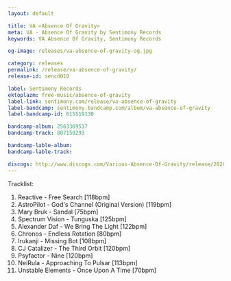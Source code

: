 ```yaml
---
layout: default

title: VA «Absence Of Gravity»
meta: VA - Absence Of Gravity by Sentimony Records
keywords: VA Absence Of Gravity, Sentimony Records

og-image: releases/va-absence-of-gravity-og.jpg

category: releases
permalink: /release/va-absence-of-gravity/
release-id: sencd010

label: Sentimony Records
ektoplazm: free-music/absence-of-gravity
label-link: sentimony.com/release/va-absence-of-gravity
label-bandcamp: sentimony.bandcamp.com/album/va-absence-of-gravity
label-bandcamp-id: 615519130

bandcamp-album: 2563369517
bandcamp-track: 807150293

bandcamp-lable-album: 
bandcamp-lable-track: 

discogs: http://www.discogs.com/Various-Absence-Of-Gravity/release/2820972
---
```


Tracklist:

01. Reactive - Free Search [118bpm]
02. AstroPilot - God's Channel (Original Version) [119bpm]
03. Mary Bruk - Sandal [75bpm]
04. Spectrum Vision - Tunguska [125bpm]
05. Alexander Daf - We Bring The Light [122bpm]
06. Chronos - Endless Rotation [80bpm]
07. Irukanji - Missing Bot [108bpm]
08. CJ Catalizer - The Third Orbit [120bpm]
09. Psyfactor - Nine [120bpm]
10. NeiRula - Approaching To Pulsar [113bpm]
11. Unstable Elements - Once Upon A Time [70bpm]

